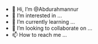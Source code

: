 - 👋 Hi, I’m @Abdurahmannur
- 👀 I’m interested in ...
- 🌱 I’m currently learning ...
- 💞️ I’m looking to collaborate on ...
- 📫 How to reach me ...

<!---
Abdurahmannur/Abdurahmannur is a ✨ special ✨ repository because its `README.md` (this file) appears on your GitHub profile.
You can click the Preview link to take a look at your changes.
--->
